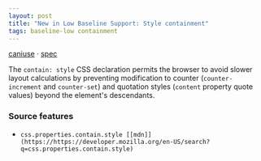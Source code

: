 ```yaml
---
layout: post
title: "New in Low Baseline Support: Style containment"
tags: baseline-low containment
---
```


[caniuse](https://caniuse.com/?search=contain-style) · [spec](https://drafts.csswg.org/css-contain-2/#containment-style)

The `contain: style` CSS declaration permits the browser to avoid slower layout calculations by preventing modification to counter (`counter-increment` and `counter-set`) and quotation styles (`content` property quote values) beyond the element's descendants.

### Source features

- ``css.properties.contain.style [[mdn]](https://https://developer.mozilla.org/en-US/search?q=css.properties.contain.style)``
